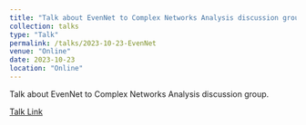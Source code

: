 ```yaml
---
title: "Talk about EvenNet to Complex Networks Analysis discussion group"
collection: talks
type: "Talk"
permalink: /talks/2023-10-23-EvenNet
venue: "Online"
date: 2023-10-23
location: "Online"
---
```


Talk about EvenNet to Complex Networks Analysis discussion group.

[Talk Link](https://www.iit.demokritos.gr/complex-networks-analysis-think-tank/)